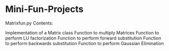# Mini-Fun-Projects

Matrixfun.py Contents:

Implementation of a Matrix class
Function to multiply Matrices
Function to perform LU factorization
Function to perform forward substitution
Function to perform backwards substitution
Function to perform Gaussian Elimination
